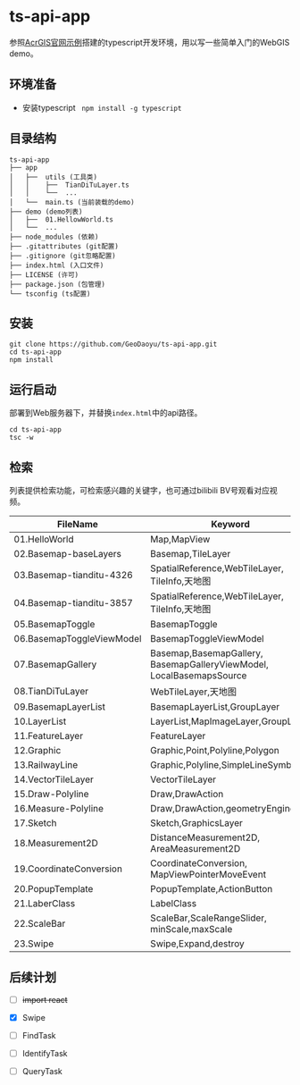 # ts-api-app

参照[AcrGIS官网示例](https://developers.arcgis.com/javascript/latest/guide/typescript-setup/ )搭建的typescript开发环境，用以写一些简单入门的WebGIS demo。

## 环境准备

+ 安装typescript ``` npm install -g typescript```

## 目录结构

```
ts-api-app
├── app
│   ├──  utils (工具类)
│   │    ├──  TianDiTuLayer.ts
│   │    └──  ...
│   └──  main.ts (当前装载的demo)
├── demo (demo列表)
│   ├──  01.HellowWorld.ts
│   └──  ...
├── node_modules (依赖)
├── .gitattributes (git配置)
├── .gitignore (git忽略配置)
├── index.html (入口文件)
├── LICENSE (许可)
├── package.json (包管理)
└── tsconfig (ts配置)
```

## 安装

~~~ shell
git clone https://github.com/GeoDaoyu/ts-api-app.git
cd ts-api-app
npm install
~~~

## 运行启动

部署到Web服务器下，并替换`index.html`中的api路径。

~~~ shell
cd ts-api-app
tsc -w
~~~

## 检索

列表提供检索功能，可检索感兴趣的关键字，也可通过bilibili BV号观看对应视频。

| FileName                  | Keyword                                                      | BV                                                          |
| ------------------------- | ------------------------------------------------------------ | ----------------------------------------------------------- |
| 01.HelloWorld             | Map,MapView                                                  | [BV1JE411g7Wm](https://www.bilibili.com/video/BV1JE411g7Wm) |
| 02.Basemap-baseLayers     | Basemap,TileLayer                                            | [BV147411f7rs](https://www.bilibili.com/video/BV147411f7rs) |
| 03.Basemap-tianditu-4326  | SpatialReference,WebTileLayer,<br />TileInfo,天地图          | [BV1y7411R7cS](https://www.bilibili.com/video/BV1y7411R7cS) |
| 04.Basemap-tianditu-3857  | SpatialReference,WebTileLayer,<br />TileInfo,天地图          | [BV1y7411R7cS](https://www.bilibili.com/video/BV1y7411R7cS) |
| 05.BasemapToggle          | BasemapToggle                                                | [BV1dg4y1b7Xg](https://www.bilibili.com/video/BV1dg4y1b7Xg) |
| 06.BasemapToggleViewModel | BasemapToggleViewModel                                       | [BV1eZ4y1j7Se](https://www.bilibili.com/video/BV1eZ4y1j7Se) |
| 07.BasemapGallery         | Basemap,BasemapGallery,<br />BasemapGalleryViewModel,<br />LocalBasemapsSource | [BV1r5411471d](https://www.bilibili.com/video/BV1r5411471d) |
| 08.TianDiTuLayer          | WebTileLayer,天地图                                          | [BV1st4y1U7VB](https://www.bilibili.com/video/BV1st4y1U7VB) |
| 09.BasemapLayerList       | BasemapLayerList,GroupLayer                                  | [BV1LT4y1G7x9](https://www.bilibili.com/video/BV1LT4y1G7x9) |
| 10.LayerList              | LayerList,MapImageLayer,GroupLayer                           | [BV1Dt4y117KS](https://www.bilibili.com/video/BV1Dt4y117KS) |
| 11.FeatureLayer           | FeatureLayer                                                 | [BV1dK4y1475e](https://www.bilibili.com/video/BV1dK4y1475e) |
| 12.Graphic                | Graphic,Point,Polyline,Polygon                               | [BV14Z4y1p76Y](https://www.bilibili.com/video/BV14Z4y1p76Y) |
| 13.RailwayLine            | Graphic,Polyline,SimpleLineSymbol                            | [BV1mz411v7Kj](https://www.bilibili.com/video/BV1mz411v7Kj) |
| 14.VectorTileLayer        | VectorTileLayer                                              | [BV1Za4y1e7zr](https://www.bilibili.com/video/BV1Za4y1e7zr) |
| 15.Draw-Polyline          | Draw,DrawAction                                              | [BV15p4y1D7UG](https://www.bilibili.com/video/BV15p4y1D7UG) |
| 16.Measure-Polyline       | Draw,DrawAction,geometryEngine                               | [BV1hT4y1g7ze](https://www.bilibili.com/video/BV1hT4y1g7ze) |
| 17.Sketch                 | Sketch,GraphicsLayer                                         | [BV1Zz411i7fn](https://www.bilibili.com/video/BV1Zz411i7fn) |
| 18.Measurement2D          | DistanceMeasurement2D,<br />AreaMeasurement2D                | [BV1Zz411i7fn](https://www.bilibili.com/video/BV1Zz411i7fn) |
| 19.CoordinateConversion   | CoordinateConversion,<br />MapViewPointerMoveEvent           | [BV19Z4y1M73T](https://www.bilibili.com/video/BV19Z4y1M73T) |
| 20.PopupTemplate          | PopupTemplate,ActionButton                                   | [BV1eK4y1s7Me](https://www.bilibili.com/video/BV1eK4y1s7Me) |
| 21.LaberClass             | LabelClass                                                   | [BV1bt4y1Q7Rd](https://www.bilibili.com/video/BV1bt4y1Q7Rd) |
| 22.ScaleBar               | ScaleBar,ScaleRangeSlider,<br />minScale,maxScale            | [BV17a4y1a7Xr](https://www.bilibili.com/video/BV17a4y1a7Xr) |
| 23.Swipe                  | Swipe,Expand,destroy                                         |                                                             |

## 后续计划

- [ ] ~~import react~~
- [x] Swipe
- [ ] FindTask
- [ ] IdentifyTask
- [ ] QueryTask

